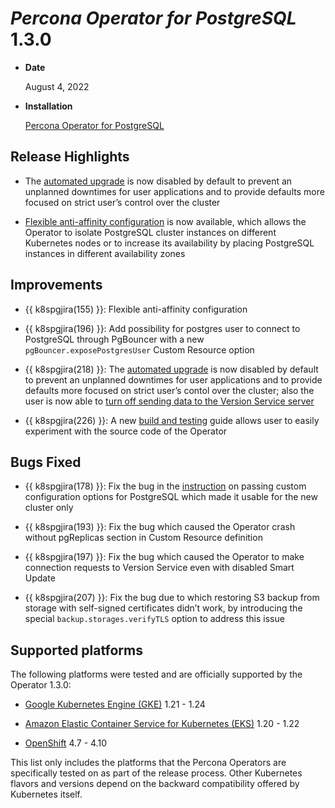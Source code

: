 # *Percona Operator for PostgreSQL* 1.3.0

* **Date**

    August 4, 2022

* **Installation**

    [Percona Operator for PostgreSQL](../index.md#installation-guides)

## Release Highlights

* The [automated upgrade](../update.md#automatic-upgrade) is now disabled by default to prevent an unplanned downtimes for user applications and to provide defaults more focused on strict user’s control over the cluster

* [Flexible anti-affinity configuration](../constraints.md) is now available, which allows the Operator to isolate PostgreSQL cluster instances on different Kubernetes nodes or to increase its availability by placing PostgreSQL instances in different availability zones

## Improvements

* {{ k8spgjira(155) }}: Flexible anti-affinity configuration

* {{ k8spgjira(196) }}: Add possibility for postgres user to connect to PostgreSQL through PgBouncer with a new `pgBouncer.exposePostgresUser` Custom Resource option

* {{ k8spgjira(218) }}: The [automated upgrade](../update.md#automatic-upgrade) is now disabled by default to prevent an unplanned downtimes for user applications and to provide defaults more focused on strict user’s contol over the cluster; also the user is now able to [turn off sending data to the Version Service server](../telemetry.md)

* {{ k8spgjira(226) }}: A new [build and testing](https://github.com/percona/percona-postgresql-operator/blob/main/e2e-tests/README.md) guide allows user to easily experiment with the source code of the Operator

## Bugs Fixed

* {{ k8spgjira(178) }}: Fix the bug in the [instruction](../options.md#modifying-options-for-the-existing-cluster) on passing custom configuration options for PostgreSQL which made it usable for the new cluster only

* {{ k8spgjira(193) }}: Fix the bug which caused the Operator crash without pgReplicas section in Custom Resource definition

* {{ k8spgjira(197) }}: Fix the bug which caused the Operator to make connection requests to Version Service even with disabled Smart Update

* {{ k8spgjira(207) }}: Fix the bug due to which restoring S3 backup from storage with self-signed certificates didn’t work, by introducing the special `backup.storages.verifyTLS` option to address this issue

## Supported platforms

The following platforms were tested and are officially supported by the Operator
1.3.0:


* [Google Kubernetes Engine (GKE)](https://cloud.google.com/kubernetes-engine) 1.21 - 1.24

* [Amazon Elastic Container Service for Kubernetes (EKS)](https://aws.amazon.com) 1.20 - 1.22

* [OpenShift](https://www.redhat.com/en/technologies/cloud-computing/openshift) 4.7 - 4.10

This list only includes the platforms that the Percona Operators are specifically tested on as part of the release process. Other Kubernetes flavors and versions depend on the backward compatibility offered by Kubernetes itself.
